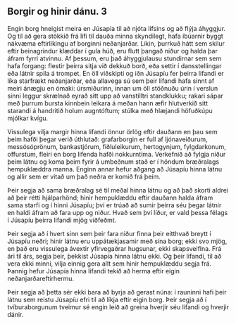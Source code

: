 ## Borgir og hinir dánu. 3

Engin borg hneigist meira en Júsapía til að njóta lífsins og að flýja áhyggjur. Og til að gera stökkið frá lífi til dauða minna skyndilegt, hafa íbúarnir byggt nákvæma eftirlíkingu af borginni neðanjarðar. Líkin, þurrkuð hátt sem skilur eftir beinagrindur klæddar í gula húð, eru flutt þangað niður og halda þar áfram fyrri atvinnu. Af þessum, eru það áhyggjulausu stundirnar sem sem hafa forgang: flestir þeirra sitja við dekkuð borð, eða settir í dansstellingar eða látnir spila á trompet. En öll viðskipti og iðn Júsapíu fer þeirra lifandi er líka starfrækt neðanjarðar, eða allavega sú sem þeir lifandi hafa sinnt af meiri ánægju en ómaki: úrsmiðurinn, innan um öll stöðnuðu úrin í verslun sinni leggur skrælnað eyrað sitt upp að vanstilltri standklukku; rakari sápar með þurrum bursta kinnbein leikara á meðan hann æfir hlutverkið sitt starandi á handritið holum augntóftum; stúlka með hlæjandi höfuðkúpu mjólkar kvígu.

Vissulega vilja margir hinna lifandi önnur örlög eftir dauðann en þau sem þeim hafði þegar verið úthlutað: grafarborgin er full af ljónaveiðurum, messósóprönum, bankastjórum, fiðluleikurum, hertogynjum, fylgdarkonum, offurstum, fleiri en borg lifenda hafði nokkurntíma. Verkefnið að fylgja niður þeim látnu og koma þeim fyrir á umbeðnum stað er í höndum bræðralags hempuklæddra manna. Enginn annar hefur aðgang að Júsapíu hinna látnu og allir sem er vitað um það neðra er komið frá þeim.

Þeir segja að sama bræðralag sé til meðal hinna látnu og að það skorti aldrei að þeir rétti hjálparhönd; hinir hempuklæddu eftir dauðann halda áfram sama starfi og í hinni Júsapíu; því er trúað að sumir þeirra séu þegar látnir en haldi áfram að fara upp og niður. Hvað sem því líður, er vald þessa félags í Júsapíu þeirra lifandi mjög víðfeðmt.

Þeir segja að í hvert sinn sem þeir fara niður finna þeir eitthvað breytt í Júsapíu neðri; hinir látnu eru uppátækjasamir með sína borg; ekki svo mjög, en það eru vissulega ávextir yfirvegaðrar hugsunar, ekki skapsveiflna. Frá ári til árs, segja þeir, þekkist Júsapía hinna látnu ekki. Og þeir lifandi, til að vera ekki minni, vilja einnig gera allt sem hinir hempuklæddu segja frá. Þannig hefur Júsapía hinna lifandi tekið að herma eftir eigin neðanjarðareftirhermu.

Þeir segja að þetta sér ekki bara að byrja að gerast núna: í rauninni hafi þeir látnu sem reistu Júsapíu efri til að líkja eftir eigin borg. Þeir segja að í tvíburaborgunum tveimur sé engin leið að greina hverjir séu lifandi og hverjir dánir.